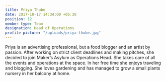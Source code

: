 ```yaml
---
title: Priya Thube
date: 2017-10-17 14:34:00 +05:30
position: 12
member type: Team
designation: Head of Operations
profile picture: "/uploads/priya-thube.jpg"
---
```


Priya is an advertising professional, but a food blogger and an artist by passion. After working on strict client deadlines and making pitches, she decided to join Maker’s Asylum as Operations Head. She takes care of all the events and operations at the space. In her free time she enjoys traveling and blogging. She loves gardening and has managed to grow a small plants nursery in her balcony at home.
